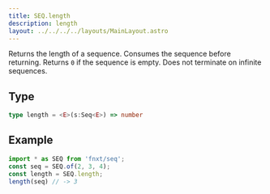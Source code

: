 ```yaml
---
title: SEQ.length
description: length
layout: ../../../../layouts/MainLayout.astro
---
```

Returns the length of a sequence. Consumes the sequence before returning.
Returns `0` if the sequence is empty.
Does not terminate on infinite sequences.
## Type
```ts
type length = <E>(s:Seq<E>) => number
```

## Example
```ts
import * as SEQ from 'fnxt/seq';
const seq = SEQ.of(2, 3, 4);
const length = SEQ.length;
length(seq) // -> 3
```
